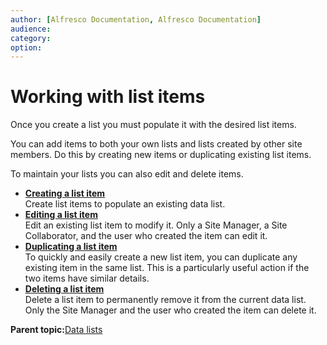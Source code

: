 ```yaml
---
author: [Alfresco Documentation, Alfresco Documentation]
audience: 
category: 
option: 
---
```


# Working with list items

Once you create a list you must populate it with the desired list items.

You can add items to both your own lists and lists created by other site members. Do this by creating new items or duplicating existing list items.

To maintain your lists you can also edit and delete items.

-   **[Creating a list item](../tasks/datalists-item-create.md)**  
Create list items to populate an existing data list.
-   **[Editing a list item](../tasks/datalists-item-edit.md)**  
Edit an existing list item to modify it. Only a Site Manager, a Site Collaborator, and the user who created the item can edit it.
-   **[Duplicating a list item](../tasks/datalists-item-duplicate.md)**  
To quickly and easily create a new list item, you can duplicate any existing item in the same list. This is a particularly useful action if the two items have similar details.
-   **[Deleting a list item](../tasks/datalists-item-delete.md)**  
Delete a list item to permanently remove it from the current data list. Only the Site Manager and the user who created the item can delete it.

**Parent topic:**[Data lists](../concepts/datalists-intro.md)

